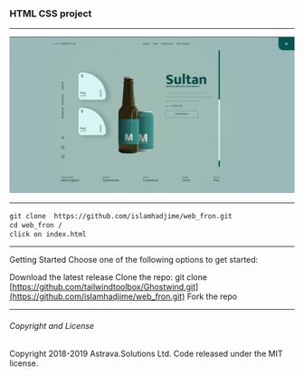 

### HTML CSS project



---
![Alt-текст](https://github.com/islamhadjime/web_fron/blob/main/assets/screen.png "Орк")


---
```
git clone  https://github.com/islamhadjime/web_fron.git
cd web_fron /
click on index.html
```

---
Getting Started
Choose one of the following options to get started:

Download the latest release
Clone the repo: git clone [https://github.com/tailwindtoolbox/Ghostwind.git](https://github.com/islamhadjime/web_fron.git)
Fork the repo

---
###### Copyright and License
Copyright 2018-2019 Astrava.Solutions Ltd. Code released under the MIT license.
